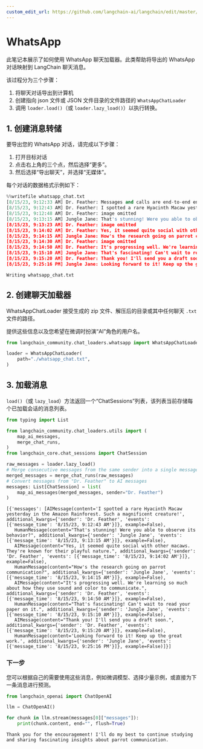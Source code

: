 ```yaml
---
custom_edit_url: https://github.com/langchain-ai/langchain/edit/master/docs/docs/integrations/chat_loaders/whatsapp.ipynb
---
```


# WhatsApp

此笔记本展示了如何使用 WhatsApp 聊天加载器。此类帮助将导出的 WhatsApp 对话映射到 LangChain 聊天消息。

该过程分为三个步骤：
1. 将聊天对话导出到计算机
2. 创建指向 json 文件或 JSON 文件目录的文件路径的 `WhatsAppChatLoader`
3. 调用 `loader.load()`（或 `loader.lazy_load()`）以执行转换。

## 1. 创建消息转储

要导出您的 WhatsApp 对话，请完成以下步骤：

1. 打开目标对话
2. 点击右上角的三个点，然后选择“更多”。
3. 然后选择“导出聊天”，并选择“无媒体”。

每个对话的数据格式示例如下： 

```python
%%writefile whatsapp_chat.txt
[8/15/23, 9:12:33 AM] Dr. Feather: ‎Messages and calls are end-to-end encrypted. No one outside of this chat, not even WhatsApp, can read or listen to them.
[8/15/23, 9:12:43 AM] Dr. Feather: I spotted a rare Hyacinth Macaw yesterday in the Amazon Rainforest. Such a magnificent creature!
‎[8/15/23, 9:12:48 AM] Dr. Feather: ‎image omitted
[8/15/23, 9:13:15 AM] Jungle Jane: That's stunning! Were you able to observe its behavior?
‎[8/15/23, 9:13:23 AM] Dr. Feather: ‎image omitted
[8/15/23, 9:14:02 AM] Dr. Feather: Yes, it seemed quite social with other macaws. They're known for their playful nature.
[8/15/23, 9:14:15 AM] Jungle Jane: How's the research going on parrot communication?
‎[8/15/23, 9:14:30 AM] Dr. Feather: ‎image omitted
[8/15/23, 9:14:50 AM] Dr. Feather: It's progressing well. We're learning so much about how they use sound and color to communicate.
[8/15/23, 9:15:10 AM] Jungle Jane: That's fascinating! Can't wait to read your paper on it.
[8/15/23, 9:15:20 AM] Dr. Feather: Thank you! I'll send you a draft soon.
[8/15/23, 9:25:16 PM] Jungle Jane: Looking forward to it! Keep up the great work.
```
```output
Writing whatsapp_chat.txt
```

## 2. 创建聊天加载器

WhatsAppChatLoader 接受生成的 zip 文件、解压后的目录或其中任何聊天 `.txt` 文件的路径。

提供这些信息以及您希望在微调时扮演“AI”角色的用户名。


```python
from langchain_community.chat_loaders.whatsapp import WhatsAppChatLoader
```


```python
loader = WhatsAppChatLoader(
    path="./whatsapp_chat.txt",
)
```

## 3. 加载消息

`load()`（或 `lazy_load`）方法返回一个“ChatSessions”列表，该列表当前存储每个已加载会话的消息列表。


```python
from typing import List

from langchain_community.chat_loaders.utils import (
    map_ai_messages,
    merge_chat_runs,
)
from langchain_core.chat_sessions import ChatSession

raw_messages = loader.lazy_load()
# Merge consecutive messages from the same sender into a single message
merged_messages = merge_chat_runs(raw_messages)
# Convert messages from "Dr. Feather" to AI messages
messages: List[ChatSession] = list(
    map_ai_messages(merged_messages, sender="Dr. Feather")
)
```



```output
[{'messages': [AIMessage(content='I spotted a rare Hyacinth Macaw yesterday in the Amazon Rainforest. Such a magnificent creature!', additional_kwargs={'sender': 'Dr. Feather', 'events': [{'message_time': '8/15/23, 9:12:43 AM'}]}, example=False),
   HumanMessage(content="That's stunning! Were you able to observe its behavior?", additional_kwargs={'sender': 'Jungle Jane', 'events': [{'message_time': '8/15/23, 9:13:15 AM'}]}, example=False),
   AIMessage(content="Yes, it seemed quite social with other macaws. They're known for their playful nature.", additional_kwargs={'sender': 'Dr. Feather', 'events': [{'message_time': '8/15/23, 9:14:02 AM'}]}, example=False),
   HumanMessage(content="How's the research going on parrot communication?", additional_kwargs={'sender': 'Jungle Jane', 'events': [{'message_time': '8/15/23, 9:14:15 AM'}]}, example=False),
   AIMessage(content="It's progressing well. We're learning so much about how they use sound and color to communicate.", additional_kwargs={'sender': 'Dr. Feather', 'events': [{'message_time': '8/15/23, 9:14:50 AM'}]}, example=False),
   HumanMessage(content="That's fascinating! Can't wait to read your paper on it.", additional_kwargs={'sender': 'Jungle Jane', 'events': [{'message_time': '8/15/23, 9:15:10 AM'}]}, example=False),
   AIMessage(content="Thank you! I'll send you a draft soon.", additional_kwargs={'sender': 'Dr. Feather', 'events': [{'message_time': '8/15/23, 9:15:20 AM'}]}, example=False),
   HumanMessage(content='Looking forward to it! Keep up the great work.', additional_kwargs={'sender': 'Jungle Jane', 'events': [{'message_time': '8/15/23, 9:25:16 PM'}]}, example=False)]}]
```

### 下一步

您可以根据自己的需要使用这些消息，例如微调模型、选择少量示例，或直接为下一条消息进行预测。

```python
from langchain_openai import ChatOpenAI

llm = ChatOpenAI()

for chunk in llm.stream(messages[0]["messages"]):
    print(chunk.content, end="", flush=True)
```
```output
Thank you for the encouragement! I'll do my best to continue studying and sharing fascinating insights about parrot communication.
```